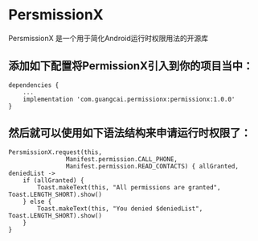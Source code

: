 # PersmissionX
PersmissionX 是一个用于简化Android运行时权限用法的开源库
## 添加如下配置将PermissionX引入到你的项目当中：
```
dependencies {
    ...
    implementation 'com.guangcai.permissionx:permissionx:1.0.0'
}
```
## 然后就可以使用如下语法结构来申请运行时权限了：
```
PersmissionX.request(this,
                Manifest.permission.CALL_PHONE,
                Manifest.permission.READ_CONTACTS) { allGranted, deniedList ->
    if (allGranted) {
        Toast.makeText(this, "All permissions are granted", Toast.LENGTH_SHORT).show()
    } else {
        Toast.makeText(this, "You denied $deniedList", Toast.LENGTH_SHORT).show()
    }
}
```
